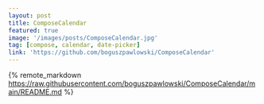 ```yaml
---
layout: post
title: ComposeCalendar
featured: true
image: '/images/posts/ComposeCalendar.jpg'
tag: [compose, calendar, date-picker]
link: 'https://github.com/boguszpawlowski/ComposeCalendar'
---
```


{% remote_markdown https://raw.githubusercontent.com/boguszpawlowski/ComposeCalendar/main/README.md %}